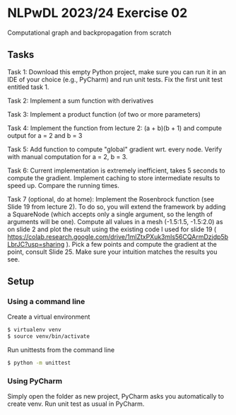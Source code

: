 # NLPwDL 2023/24 Exercise 02

Computational graph and backpropagation from scratch

## Tasks

Task 1: Download this empty Python project, make sure you can run it in an IDE of your choice (e.g., PyCharm) and run unit tests. Fix the first unit test entitled task 1.

Task 2: Implement a sum function with derivatives

Task 3: Implement a product function (of two or more parameters)

Task 4: Implement the function from lecture 2: (a + b)(b + 1) and compute output for a = 2 and b = 3

Task 5: Add function to compute "global" gradient wrt. every node. Verify with manual computation for a = 2, b = 3.

Task 6: Current implementation is extremely inefficient, takes 5 seconds to compute the gradient. Implement caching to store intermediate results to speed up. Compare the running times.

Task 7 (optional, do at home): Implement the Rosenbrock function (see Slide 19 from lecture 2). To do so, you will extend the framework by adding a SquareNode (which accepts only a single argument, so the length of arguments will be one). Compute all values in a mesh (-1.5:1.5, -1.5:2.0) as on slide 2 and plot the result using the existing code I used for slide 19 ( https://colab.research.google.com/drive/1mlZtxPXuk3mls56CQArmDzjdp5bLbrJC?usp=sharing ). Pick a few points and compute the gradient at the point, consult Slide 25. Make sure your intuition matches the results you see.

## Setup

### Using a command line

Create a virtual environment

```bash
$ virtualenv venv
$ source venv/bin/activate
```

Run unittests from the command line

```bash
$ python -m unittest
```

### Using PyCharm

Simply open the folder as new project, PyCharm asks you automatically to create venv. Run unit test as usual in PyCharm.
